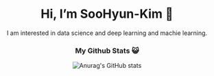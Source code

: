 <div align=center><h1>Hi, I’m SooHyun-Kim 👋</h1>
I am interested in data science and deep learning and machie learning.

  <h3>My Github Stats 😺</h3>

![Anurag's GitHub stats](https://github-readme-stats.vercel.app/api?username=kshiny&show_icons=true&theme=gruvbox)
</div>
